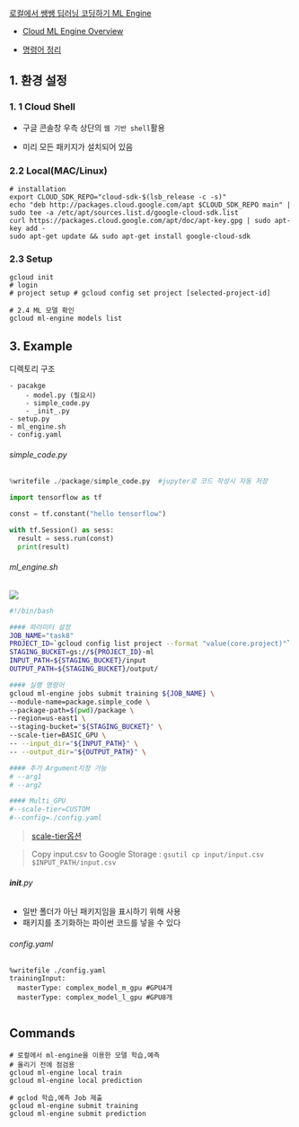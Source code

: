 [로컬에서 쌩쌩 딥러닝 코딩하기 ML Engine](http://chanacademy.tistory.com/30)

- [Cloud ML Engine Overview](https://cloud.google.com/ml-engine/docs/concepts/technical-overview)

- [명령어 정리](https://cloud.google.com/sdk/gcloud/reference/ml-engine/)

## 1. 환경 설정 

### 1. 1 Cloud Shell

- 구글 콘솔창 우측 상단의 `웹 기반 shell`활용 

- 미리 모든 패키지가 설치되어 있음 

### 2.2 Local(MAC/Linux)

```
# installation 
export CLOUD_SDK_REPO="cloud-sdk-$(lsb_release -c -s)"
echo "deb http://packages.cloud.google.com/apt $CLOUD_SDK_REPO main" | sudo tee -a /etc/apt/sources.list.d/google-cloud-sdk.list
curl https://packages.cloud.google.com/apt/doc/apt-key.gpg | sudo apt-key add -
sudo apt-get update && sudo apt-get install google-cloud-sdk
```

### 2.3 Setup 

```
gcloud init
# login
# project setup # gcloud config set project [selected-project-id]

# 2.4 ML 모델 확인  
gcloud ml-engine models list
```


## 3. Example 

디렉토리 구조 
```
- pacakge
    - model.py (필요시)
    - simple_code.py
    - _init_.py
- setup.py
- ml_engine.sh
- config.yaml

```

###### simple_code.py

```python
%writefile ./package/simple_code.py  #jupyter로 코드 작성시 자동 저장 

import tensorflow as tf

const = tf.constant("hello tensorflow")

with tf.Session() as sess:
  result = sess.run(const)
  print(result)
```

###### ml_engine.sh
![](http://i.imgur.com/MXSlHjX.png)

```bash
#!/bin/bash

#### 파라미터 설정
JOB_NAME="task8"
PROJECT_ID=`gcloud config list project --format "value(core.project)"`
STAGING_BUCKET=gs://${PROJECT_ID}-ml
INPUT_PATH=${STAGING_BUCKET}/input
OUTPUT_PATH=${STAGING_BUCKET}/output/

#### 실행 명령어 
gcloud ml-engine jobs submit training ${JOB_NAME} \
--module-name=package.simple_code \
--package-path=$(pwd)/package \
--region=us-east1 \
--staging-bucket="${STAGING_BUCKET}" \
--scale-tier=BASIC_GPU \
-- --input_dir="${INPUT_PATH}" \
-- --output_dir="${OUTPUT_PATH}" \

#### 추가 Argument지정 가능 
# --arg1
# --arg2

#### Multi_GPU
#--scale-tier=CUSTOM
#--config=./config.yaml
```

> [scale-tier옵션](https://cloud.google.com/ml-engine/docs/concepts/training-overview)

> Copy input.csv to Google Storage : `gsutil cp input/input.csv $INPUT_PATH/input.csv`

###### __init__.py
- 일반 폴더가 아닌 패키지임을 표시하기 위해 사용
- 패키지를 초기화하는 파이썬 코드를 넣을 수 있다



###### config.yaml
```
%writefile ./config.yaml
trainingInput:
  masterType: complex_model_m_gpu #GPU4개
  masterType: complex_model_l_gpu #GPU8개


````



## Commands

```shell
# 로컬에서 ml-engine을 이용한 모델 학습,예측 
# 올리기 전에 점검용 
gcloud ml-engine local train
gcloud ml-engine local prediction

# gclod 학습,예측 Job 제출 
gcloud ml-engine submit training
gcloud ml-engine submit prediction

```





```



